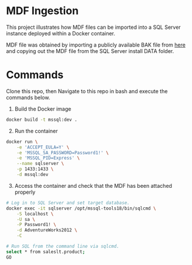 # MDF Ingestion

This project illustrates how MDF files can be imported into a SQL Server instance deployed within a Docker container.

MDF file was obtained by importing a publicly available BAK file from [here](https://github.com/Microsoft/sql-server-samples/releases/download/adventureworks/AdventureWorksLT2022.bak) and copying out the MDF file from the SQL Server install DATA folder.

# Commands

Clone this repo, then Navigate to this repo in bash and execute the commands below.

1. Build the Docker image

```sh
docker build -t mssql:dev .
```

2. Run the container

```sh
docker run \
    -e 'ACCEPT_EULA=Y' \
    -e 'MSSQL_SA_PASSWORD=Password1!' \
    -e 'MSSQL_PID=Express' \
    --name sqlserver \
    -p 1433:1433 \
    -d mssql:dev
```

3. Access the container and check that the MDF has been attached properly

```sh
# Log in to SQL Server and set target database.
docker exec -it sqlserver /opt/mssql-tools18/bin/sqlcmd \
    -S localhost \
    -U sa \
    -P Password1! \
    -d AdventureWorks2012 \
    -C

# Run SQL from the command line via sqlcmd.
select * from saleslt.product;
GO
```